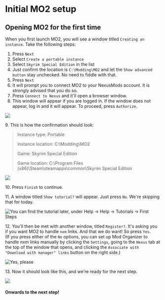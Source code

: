 # Initial MO2 setup

## Opening MO2 for the first time

When you first launch MO2, you will see a window titled `Creating an instance`. Take the following steps:

1. Press `Next`
2. Select `Create a portable instance`
3. Select `Skyrim Special Edition` in the list
4. Just confirm the location is `C:\Modding\MO2` and let the `Show advanced button` stay unchecked. No need to fiddle with that.
5. Press `Next`
6. It will prompt you to connect MO2 to your NexusMods account. It is strongly advised that you do so.
7. Press `Connect to Nexus` and it'll open a browser window.
8. This window will appear if you are logged in. If the window does not appear, log in and it will appear. To proceed, press `Authorize`.

![](https://i.imgur.com/uEvYlcY.png)

9\. This is how the confirmation should look:

> Instance type: Portable
>
> Instance location: C:\Modding\MO2
>
> Game: Skyrim Special Edition
>
> Game location: C:\Program Files (x86)\Steam\steamapps\common\Skyrim Special Edition

![](https://i.imgur.com/VmCElLS.gif)

10\. Press `Finish` to continue.

11\. A window titled `Show tutorial?` will appear. Just press `No`. We're skipping that for today.

![You can find the tutorial later, under Help -> Help -> Tutorials -> First Steps](https://i.imgur.com/tLn6dXx.png)

12\. You'll then be met with another window, titled `Register?`. It's asking you if you want MO2 to handle `nxm` links. And that we do want! So press `Yes`.\
(If you press either of the `No` options, you can set up Mod Organizer to handle nxm links manually by clicking the `Settings`, going to the `Nexus` tab at the top of the window that opens, and clicking the `Associate with "Download with manager" links` button on the right side.)

![Yes, please](https://i.imgur.com/MUjfpj7.png)

13\. Now it should look like this, and we're ready for the next step.

![](https://i.imgur.com/fBYo0DK.png)

#### Onwards to the next step!
